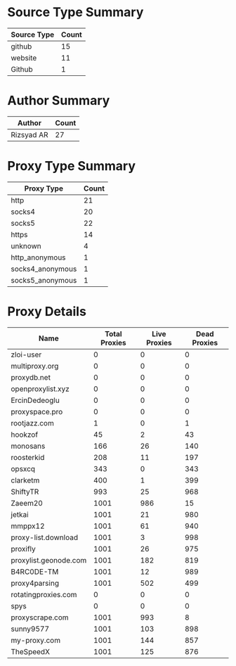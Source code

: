 # Source Type Summary

| Source Type | Count |
|-------------|-------|
| github | 15 |
| website | 11 |
| Github | 1 |


# Author Summary

| Author | Count |
|--------|-------|
| Rizsyad AR | 27 |


# Proxy Type Summary

| Proxy Type | Count |
|------------|-------|
| http | 21 |
| socks4 | 20 |
| socks5 | 22 |
| https | 14 |
| unknown | 4 |
| http_anonymous | 1 |
| socks4_anonymous | 1 |
| socks5_anonymous | 1 |


# Proxy Details

| Name | Total Proxies | Live Proxies | Dead Proxies |
|------|---------------|--------------|---------------|
| zloi-user | 0 | 0 | 0 |
| multiproxy.org | 0 | 0 | 0 |
| proxydb.net | 0 | 0 | 0 |
| openproxylist.xyz | 0 | 0 | 0 |
| ErcinDedeoglu | 0 | 0 | 0 |
| proxyspace.pro | 0 | 0 | 0 |
| rootjazz.com | 1 | 0 | 1 |
| hookzof | 45 | 2 | 43 |
| monosans | 166 | 26 | 140 |
| roosterkid | 208 | 11 | 197 |
| opsxcq | 343 | 0 | 343 |
| clarketm | 400 | 1 | 399 |
| ShiftyTR | 993 | 25 | 968 |
| Zaeem20 | 1001 | 986 | 15 |
| jetkai | 1001 | 21 | 980 |
| mmppx12 | 1001 | 61 | 940 |
| proxy-list.download | 1001 | 3 | 998 |
| proxifly | 1001 | 26 | 975 |
| proxylist.geonode.com | 1001 | 182 | 819 |
| B4RC0DE-TM | 1001 | 12 | 989 |
| proxy4parsing | 1001 | 502 | 499 |
| rotatingproxies.com | 0 | 0 | 0 |
| spys | 0 | 0 | 0 |
| proxyscrape.com | 1001 | 993 | 8 |
| sunny9577 | 1001 | 103 | 898 |
| my-proxy.com | 1001 | 144 | 857 |
| TheSpeedX | 1001 | 125 | 876 |

